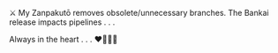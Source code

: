 :crossed_swords: My Zanpakutō removes obsolete/unnecessary branches. The Bankai release impacts pipelines . . .

Always in the heart . . . :heart::black_heart::white_heart::green_heart:
